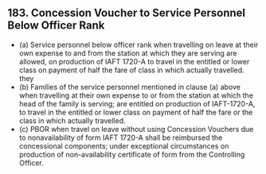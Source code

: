 ## 183. Concession Voucher to Service Personnel Below Officer Rank

- (a) Service personnel below officer rank when travelling on leave at their own expense to and from the station at which they are serving are allowed, on production of IAFT 1720-A to travel in the entitled or lower class on payment of half the fare of class in which actually travelled. they
- (b) Families of the service personnel mentioned in clause (a) above when travelling at their own expense to or from the station at which the head of the family is serving; are entitled on production of IAFT-1720-A, to travel in the entitled or lower class on payment of half the fare or the class in which actually travelled.
- (c) PBOR when travel on leave without using Concession Vouchers due to nonavailability of form IAFT 1720-A shall be reimbursed the concessional components; under exceptional circumstances on production of non-availability certificate of form from the Controlling Officer.
